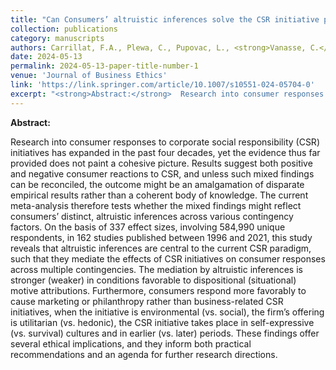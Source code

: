 ```yaml
---
title: "Can Consumers’ altruistic inferences solve the CSR initiative puzzle? A Meta-analytic investigation"
collection: publications
category: manuscripts
authors: Carrillat, F.A., Plewa, C., Pupovac, L., <strong>Vanasse, C.</strong>, Willmott, T., Legoux, R., Napolova, E.
date: 2024-05-13
permalink: 2024-05-13-paper-title-number-1
venue: 'Journal of Business Ethics'
link: 'https://link.springer.com/article/10.1007/s10551-024-05704-0'
excerpt: "<strong>Abstract:</strong>  Research into consumer responses to corporate social responsibility (CSR) initiatives has expanded in the past four decades, yet the evidence thus far provided does not paint a cohesive picture. Results suggest both positive and negative consumer reactions to CSR, and unless such mixed findings can be reconciled, the outcome might be an amalgamation of disparate empirical results rather than a coherent body of knowledge. The current meta-analysis therefore tests whether the mixed findings might reflect consumers’ distinct, altruistic inferences across various contingency factors. On the basis of 337 effect sizes, involving 584,990 unique respondents, in 162 studies published between 1996 and 2021, this study reveals that altruistic inferences are central to the current CSR paradigm, such that they mediate the effects of CSR initiatives on consumer responses across multiple contingencies. The mediation by altruistic inferences is stronger (weaker) in conditions favorable to dispositional (situational) motive attributions. Furthermore, consumers respond more favorably to cause marketing or philanthropy rather than business-related CSR initiatives, when the initiative is environmental (vs. social), the firm’s offering is utilitarian (vs. hedonic), the CSR initiative takes place in self-expressive (vs. survival) cultures and in earlier (vs. later) periods. These findings offer several ethical implications, and they inform both practical recommendations and an agenda for further research directions." 
---
```


<!--more-->

<strong>Abstract:</strong>  

Research into consumer responses to corporate social responsibility (CSR) initiatives has expanded in the past four decades, yet the evidence thus far provided does not paint a cohesive picture. Results suggest both positive and negative consumer reactions to CSR, and unless such mixed findings can be reconciled, the outcome might be an amalgamation of disparate empirical results rather than a coherent body of knowledge. The current meta-analysis therefore tests whether the mixed findings might reflect consumers’ distinct, altruistic inferences across various contingency factors. On the basis of 337 effect sizes, involving 584,990 unique respondents, in 162 studies published between 1996 and 2021, this study reveals that altruistic inferences are central to the current CSR paradigm, such that they mediate the effects of CSR initiatives on consumer responses across multiple contingencies. The mediation by altruistic inferences is stronger (weaker) in conditions favorable to dispositional (situational) motive attributions. Furthermore, consumers respond more favorably to cause marketing or philanthropy rather than business-related CSR initiatives, when the initiative is environmental (vs. social), the firm’s offering is utilitarian (vs. hedonic), the CSR initiative takes place in self-expressive (vs. survival) cultures and in earlier (vs. later) periods. These findings offer several ethical implications, and they inform both practical recommendations and an agenda for further research directions.
